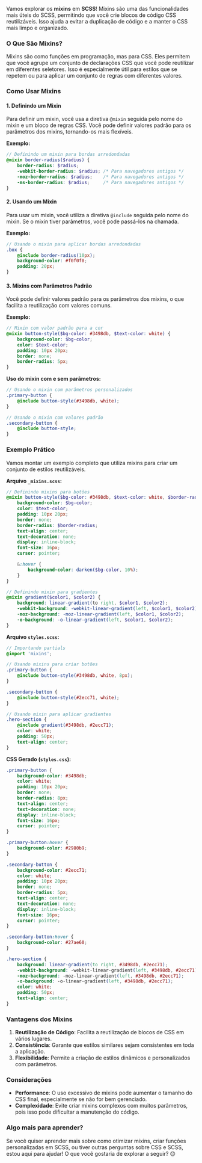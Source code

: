 Vamos explorar os **mixins** em **SCSS**! Mixins são uma das funcionalidades mais úteis do SCSS, permitindo que você crie blocos de código CSS reutilizáveis. Isso ajuda a evitar a duplicação de código e a manter o CSS mais limpo e organizado.

### O Que São Mixins?

Mixins são como funções em programação, mas para CSS. Eles permitem que você agrupe um conjunto de declarações CSS que você pode reutilizar em diferentes seletores. Isso é especialmente útil para estilos que se repetem ou para aplicar um conjunto de regras com diferentes valores.

### Como Usar Mixins

#### 1. **Definindo um Mixin**

Para definir um mixin, você usa a diretiva `@mixin` seguida pelo nome do mixin e um bloco de regras CSS. Você pode definir valores padrão para os parâmetros dos mixins, tornando-os mais flexíveis.

**Exemplo:**

```scss
// Definindo um mixin para bordas arredondadas
@mixin border-radius($radius) {
    border-radius: $radius;
    -webkit-border-radius: $radius; /* Para navegadores antigos */
    -moz-border-radius: $radius;    /* Para navegadores antigos */
    -ms-border-radius: $radius;     /* Para navegadores antigos */
}
```

#### 2. **Usando um Mixin**

Para usar um mixin, você utiliza a diretiva `@include` seguida pelo nome do mixin. Se o mixin tiver parâmetros, você pode passá-los na chamada.

**Exemplo:**

```scss
// Usando o mixin para aplicar bordas arredondadas
.box {
    @include border-radius(10px);
    background-color: #f0f0f0;
    padding: 20px;
}
```

#### 3. **Mixins com Parâmetros Padrão**

Você pode definir valores padrão para os parâmetros dos mixins, o que facilita a reutilização com valores comuns.

**Exemplo:**

```scss
// Mixin com valor padrão para a cor
@mixin button-style($bg-color: #3498db, $text-color: white) {
    background-color: $bg-color;
    color: $text-color;
    padding: 10px 20px;
    border: none;
    border-radius: 5px;
}
```

**Uso do mixin com e sem parâmetros:**

```scss
// Usando o mixin com parâmetros personalizados
.primary-button {
    @include button-style(#3498db, white);
}

// Usando o mixin com valores padrão
.secondary-button {
    @include button-style;
}
```

### Exemplo Prático

Vamos montar um exemplo completo que utiliza mixins para criar um conjunto de estilos reutilizáveis.

**Arquivo `_mixins.scss`:**

```scss
// Definindo mixins para botões
@mixin button-style($bg-color: #3498db, $text-color: white, $border-radius: 5px) {
    background-color: $bg-color;
    color: $text-color;
    padding: 10px 20px;
    border: none;
    border-radius: $border-radius;
    text-align: center;
    text-decoration: none;
    display: inline-block;
    font-size: 16px;
    cursor: pointer;

    &:hover {
        background-color: darken($bg-color, 10%);
    }
}

// Definindo mixin para gradientes
@mixin gradient($color1, $color2) {
    background: linear-gradient(to right, $color1, $color2);
    -webkit-background: -webkit-linear-gradient(left, $color1, $color2);
    -moz-background: -moz-linear-gradient(left, $color1, $color2);
    -o-background: -o-linear-gradient(left, $color1, $color2);
}
```

**Arquivo `styles.scss`:**

```scss
// Importando partials
@import 'mixins';

// Usando mixins para criar botões
.primary-button {
    @include button-style(#3498db, white, 8px);
}

.secondary-button {
    @include button-style(#2ecc71, white);
}

// Usando mixin para aplicar gradientes
.hero-section {
    @include gradient(#3498db, #2ecc71);
    color: white;
    padding: 50px;
    text-align: center;
}
```

**CSS Gerado (`styles.css`):**

```css
.primary-button {
    background-color: #3498db;
    color: white;
    padding: 10px 20px;
    border: none;
    border-radius: 8px;
    text-align: center;
    text-decoration: none;
    display: inline-block;
    font-size: 16px;
    cursor: pointer;
}

.primary-button:hover {
    background-color: #2980b9;
}

.secondary-button {
    background-color: #2ecc71;
    color: white;
    padding: 10px 20px;
    border: none;
    border-radius: 5px;
    text-align: center;
    text-decoration: none;
    display: inline-block;
    font-size: 16px;
    cursor: pointer;
}

.secondary-button:hover {
    background-color: #27ae60;
}

.hero-section {
    background: linear-gradient(to right, #3498db, #2ecc71);
    -webkit-background: -webkit-linear-gradient(left, #3498db, #2ecc71);
    -moz-background: -moz-linear-gradient(left, #3498db, #2ecc71);
    -o-background: -o-linear-gradient(left, #3498db, #2ecc71);
    color: white;
    padding: 50px;
    text-align: center;
}
```

### Vantagens dos Mixins

1. **Reutilização de Código**: Facilita a reutilização de blocos de CSS em vários lugares.
2. **Consistência**: Garante que estilos similares sejam consistentes em toda a aplicação.
3. **Flexibilidade**: Permite a criação de estilos dinâmicos e personalizados com parâmetros.

### Considerações

- **Performance**: O uso excessivo de mixins pode aumentar o tamanho do CSS final, especialmente se não for bem gerenciado.
- **Complexidade**: Evite criar mixins complexos com muitos parâmetros, pois isso pode dificultar a manutenção do código.

### Algo mais para aprender?

Se você quiser aprender mais sobre como otimizar mixins, criar funções personalizadas em SCSS, ou tiver outras perguntas sobre CSS e SCSS, estou aqui para ajudar! O que você gostaria de explorar a seguir? 😊
